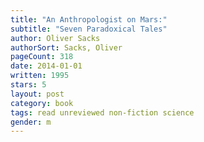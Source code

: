 ```yaml
---
title: "An Anthropologist on Mars:"
subtitle: "Seven Paradoxical Tales"
author: Oliver Sacks
authorSort: Sacks, Oliver
pageCount: 318
date: 2014-01-01
written: 1995
stars: 5
layout: post
category: book
tags: read unreviewed non-fiction science
gender: m
---
```

